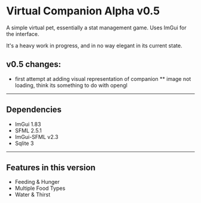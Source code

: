 Virtual Companion Alpha v0.5
============================
A simple virtual pet, essentially a stat management game.
Uses ImGui for the interface.

It's a heavy work in progress, and in no way elegant in its current state.

v0.5 changes:
-------------
* first attempt at adding visual representation of companion
** image not loading, think its something to do with opengl 

------------
Dependencies
------------
* ImGui 1.83
* SFML 2.5.1
* ImGui-SFML v2.3
* Sqlite 3

---------------------------
Features in this version
---------------------------
- Feeding & Hunger
- Multiple Food Types
- Water & Thirst


